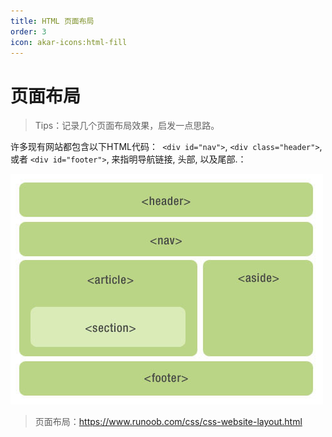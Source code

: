 ```yaml
---
title: HTML 页面布局
order: 3
icon: akar-icons:html-fill
---
```


# 页面布局

> Tips：记录几个页面布局效果，启发一点思路。

许多现有网站都包含以下HTML代码：` <div id="nav">`, `<div class="header">`, 或者 `<div id="footer">`, 来指明导航链接, 头部, 以及尾部.：

![img](https://raw.githubusercontent.com/xupengboo/xupengboo-picture/main/img/html5-layout.jpg)

> 页面布局：https://www.runoob.com/css/css-website-layout.html



